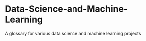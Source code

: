 # Data-Science-and-Machine-Learning
A glossary for various data science and machine learning projects
